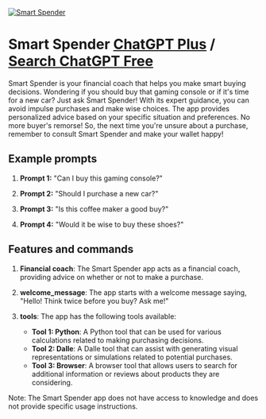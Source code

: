 
[![Smart Spender](https://files.oaiusercontent.com/file-RiOHPN1iVo5y7vW3Pk4r1ZB4?se=2123-10-16T15%3A24%3A57Z&sp=r&sv=2021-08-06&sr=b&rscc=max-age%3D31536000%2C%20immutable&rscd=attachment%3B%20filename%3D837bcfe2-2a35-4547-bb60-41fa8878c6f3.png&sig=cY2WZPYyOzW8bST8O0V2ufvypkdwJSnHrl7QvEMz5MY%3D)](https://chat.openai.com/g/g-CyKcrcJ4x-smart-spender)

# Smart Spender [ChatGPT Plus](https://chat.openai.com/g/g-CyKcrcJ4x-smart-spender) / [Search ChatGPT Free](https://gptcall.net/index.html#/?search=Smart%20Spender)

Smart Spender is your financial coach that helps you make smart buying decisions. Wondering if you should buy that gaming console or if it's time for a new car? Just ask Smart Spender! With its expert guidance, you can avoid impulse purchases and make wise choices. The app provides personalized advice based on your specific situation and preferences. No more buyer's remorse! So, the next time you're unsure about a purchase, remember to consult Smart Spender and make your wallet happy!

## Example prompts

1. **Prompt 1:** "Can I buy this gaming console?"

2. **Prompt 2:** "Should I purchase a new car?"

3. **Prompt 3:** "Is this coffee maker a good buy?"

4. **Prompt 4:** "Would it be wise to buy these shoes?"

## Features and commands

1. **Financial coach**: The Smart Spender app acts as a financial coach, providing advice on whether or not to make a purchase.

2. **welcome_message**: The app starts with a welcome message saying, "Hello! Think twice before you buy? Ask me!"

3. **tools**: The app has the following tools available:
   - **Tool 1: Python**: A Python tool that can be used for various calculations related to making purchasing decisions.
   - **Tool 2: Dalle**: A Dalle tool that can assist with generating visual representations or simulations related to potential purchases.
   - **Tool 3: Browser**: A browser tool that allows users to search for additional information or reviews about products they are considering.

Note: The Smart Spender app does not have access to knowledge and does not provide specific usage instructions.


